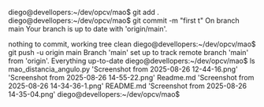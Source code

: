 diego@devellopers:~/dev/opcv/mao$ git add .
diego@devellopers:~/dev/opcv/mao$ git commit -m "first t"
On branch main
Your branch is up to date with 'origin/main'.

nothing to commit, working tree clean
diego@devellopers:~/dev/opcv/mao$ git push -u origin main
Branch 'main' set up to track remote branch 'main' from 'origin'.
Everything up-to-date
diego@devellopers:~/dev/opcv/mao$ ls
 mao_distancia_angulo.py  'Screenshot from 2025-08-26 12-44-16.png'    'Screenshot from 2025-08-26 14-55-22.png'
 Readme.md                'Screenshot from 2025-08-26 14-34-36-1.png'
 README.md                'Screenshot from 2025-08-26 14-35-04.png'
diego@devellopers:~/dev/opcv/mao$ 